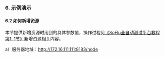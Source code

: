 ### 6. 示例演示

#### 6.2 如何新增资源

本节提供新增资源时用到的具体参数值，操作过程见[《SoFlu全自动测试平台教程第1. 1节》](https://gitee.com/feisuanyz/SoFlu-adp/tree/master/SoFlu%E5%85%A8%E8%87%AA%E5%8A%A8%E6%B5%8B%E8%AF%95%E5%B9%B3%E5%8F%B0%E6%95%99%E7%A8%8B/1.%20%E7%B3%BB%E7%BB%9F%E9%85%8D%E7%BD%AE/1.%20%E8%B5%84%E6%BA%90%E6%B1%A0%E9%85%8D%E7%BD%AE)新增资源相关内容。

a）服务器地址：http://172.16.111.111:8183/node
